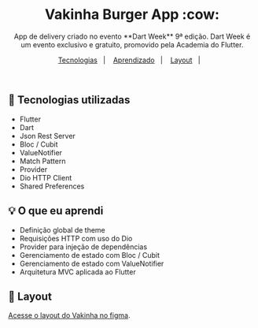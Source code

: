 <h1 align="center"> Vakinha Burger App :cow:</h1>

<p align="center">
App de delivery criado no evento **Dart Week** 9ª edição. 
Dart Week é um evento exclusivo e gratuito, promovido pela Academia do Flutter. <br/>
</p>

<p align="center">
  <a href="#-tecnologias">Tecnologias</a>&nbsp;&nbsp;&nbsp;|&nbsp;&nbsp;&nbsp;
  <a href="#-projeto">Aprendizado</a>&nbsp;&nbsp;&nbsp;|&nbsp;&nbsp;&nbsp;
  <a href="#-layout">Layout</a>&nbsp;&nbsp;&nbsp;|&nbsp;&nbsp;&nbsp;
</p>

<br>

## 🚀 Tecnologias utilizadas

- Flutter
- Dart
- Json Rest Server
- Bloc / Cubit
- ValueNotifier
- Match Pattern
- Provider
- Dio HTTP Client
- Shared Preferences

## :bulb: O que eu aprendi

- Definição global de theme
- Requisições HTTP com uso do Dio
- Provider para injeção de dependências
- Gerenciamento de estado com Bloc / Cubit
- Gerenciamento de estado com ValueNotifier
- Arquitetura MVC aplicada ao Flutter

## 🔖 Layout

[Acesse o layout do Vakinha no figma](<https://www.figma.com/file/02eLp1LEMaZNbolCNBSyKA/Delivery-App?node-id=4777%3A233&t=q7ZB1xFnUaWVCpt0-0>).
